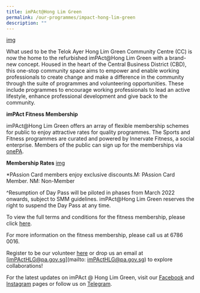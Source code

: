 ```yaml
---
title: imPAct@Hong Lim Green
permalink: /our-programmes/impact-hong-lim-green
description: ""
---
```

[img]()

What used to be the Telok Ayer Hong Lim Green Community Centre (CC) is now the home to the refurbished imPAct@Hong Lim Green with a brand-new concept. Housed in the heart of the Central Business District (CBD), this one-stop community space aims to empower and enable working professionals to create change and make a difference in the community through the suite of programmes and volunteering opportunities. These include programmes to encourage working professionals to lead an active lifestyle, enhance professional development and give back to the community.

**imPAct Fitness Membership**

imPAct@Hong Lim Green offers an array of flexible membership schemes for public to enjoy attractive rates for quality programmes. The Sports and Fitness programmes are curated and powered by Innervate Fitness, a social enterprise. Members of the public can sign up for the memberships via [onePA](https://www.onepa.gov.sg/cc/impact_at_hong-lim-green).

**Membership Rates**
[img]()

*PAssion Card members enjoy exclusive discounts.M: PAssion Card Member. NM: Non-Member

^Resumption of Day Pass will be piloted in phases from March 2022 onwards, subject to SMM guidelines. imPAct@Hong Lim Green reserves the right to suspend the Day Pass at any time.

To view the full terms and conditions for the fitness membership, please click [here](//).

For more information on the fitness membership, please call us at 6786 0016.



Register to be our volunteer [here](https://go.gov.sg/dogooders-ig) or drop us an email at [imPActHLG@pa.gov.sg](mailto: imPActHLG@pa.gov.sg) to explore collaborations!

 

For the latest updates on imPAct @ Hong Lim Green, visit our [Facebook](http://www.facebook.com/impactHongLimGreen) and [Instagram](https://www.instagram.com/impact.honglimgreen) pages or follow us on [Telegram](https://t.me/imPActHLG).